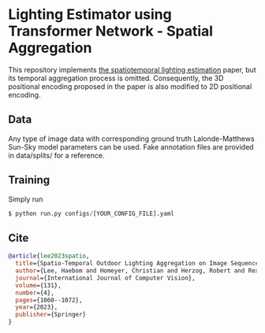 # Lighting Estimator using Transformer Network - Spatial Aggregation

This repository implements [the spatiotemporal lighting estimation](https://link.springer.com/article/10.1007/s11263-022-01725-2) paper, but its temporal aggregation process is omitted. Consequently, the 3D positional encoding proposed in the paper is also modified to 2D positional encoding.

## Data
Any type of image data with corresponding ground truth Lalonde-Matthews Sun-Sky model parameters can be used. Fake annotation files are provided in data/splits/ for a reference.

## Training
Simply run 

```python
$ python run.py configs/[YOUR_CONFIG_FILE].yaml
``` 

## Cite
```bibtex
@article{lee2023spatio,
  title={Spatio-Temporal Outdoor Lighting Aggregation on Image Sequences Using Transformer Networks},
  author={Lee, Haebom and Homeyer, Christian and Herzog, Robert and Rexilius, Jan and Rother, Carsten},
  journal={International Journal of Computer Vision},
  volume={131},
  number={4},
  pages={1060--1072},
  year={2023},
  publisher={Springer}
}
```

